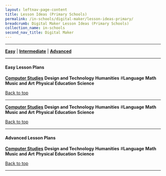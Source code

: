 ```yaml
---
layout: leftnav-page-content
title: Lesson Ideas (Primary Schools)
permalink: /in-schools/digital-maker/lesson-ideas-primary/
breadcrumb: Digital Maker Lesson Ideas (Primary Schools)
collection_name: in-schools
second_nav_title: Digital Maker
---
```


-------------------

[**Easy**](#easy) | [**Intermediate**](#intermediate) | [**Advanced**](#advanced) 

-------------------


<a name="easy"></a>

#### Easy Lesson Plans 
[**Computer Studies**](/primary-computer-studies-easy/)
**Design and Technology**
**Humanities**
#**Language**
**Math**
**Music and Art**
**Physical Education**
**Science**

[Back to top](#top)

-------------------

<a name="intermediate"></a>

[**Computer Studies**](/primary-computer-studies-easy/)
**Design and Technology**
**Humanities**
#**Language**
**Math**
**Music and Art**
**Physical Education**
**Science**

[Back to top](#top)

-------------------

<a name="intermediate"></a>

#### Advanced Lesson Plans 
[**Computer Studies**](/primary-computer-studies-easy/)
**Design and Technology**
**Humanities**
#**Language**
**Math**
**Music and Art**
**Physical Education**
**Science**

[Back to top](#top)

-------------------
